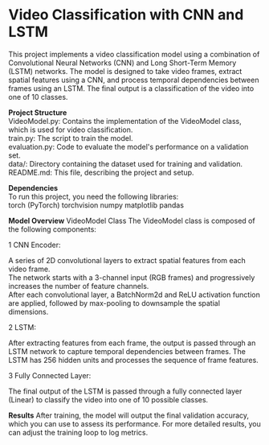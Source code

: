 # Video Classification with CNN and LSTM
This project implements a video classification model using a combination of Convolutional Neural Networks (CNN) and Long Short-Term Memory (LSTM) networks. The model is designed to take video frames, extract spatial features using a CNN, and process temporal dependencies between frames using an LSTM. The final output is a classification of the video into one of 10 classes.

**Project Structure**  
VideoModel.py: Contains the implementation of the VideoModel class, which is used for video classification.  
train.py: The script to train the model.  
evaluation.py: Code to evaluate the model's performance on a validation set.  
data/: Directory containing the dataset used for training and validation.  
README.md: This file, describing the project and setup. 

**Dependencies**  
To run this project, you need the following libraries:  
torch (PyTorch)
torchvision
numpy
matplotlib
pandas

**Model Overview**
VideoModel Class
The VideoModel class is composed of the following components:

1 CNN Encoder:  

A series of 2D convolutional layers to extract spatial features from each video frame.  
The network starts with a 3-channel input (RGB frames) and progressively increases the number of feature channels.  
After each convolutional layer, a BatchNorm2d and ReLU activation function are applied, followed by max-pooling to downsample the spatial dimensions.  

2 LSTM:  

After extracting features from each frame, the output is passed through an LSTM network to capture temporal dependencies between frames.
The LSTM has 256 hidden units and processes the sequence of frame features.

3 Fully Connected Layer:

The final output of the LSTM is passed through a fully connected layer (Linear) to classify the video into one of 10 possible classes.  

**Results**
After training, the model will output the final validation accuracy, which you can use to assess its performance. For more detailed results, you can adjust the training loop to log metrics.
